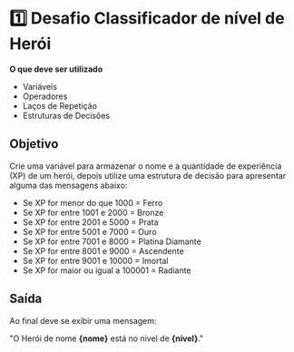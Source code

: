 # 1️⃣ Desafio Classificador de nível de Herói

**O que deve ser utilizado**

- Variáveis
- Operadores
- Laços de Repetição
- Estruturas de Decisões

## Objetivo

Crie uma variável para armazenar o nome e a quantidade de experiência (XP) de um herói, depois utilize uma estrutura de decisão para apresentar alguma das mensagens abaixo:

- Se XP for menor do que 1000 = Ferro
- Se XP for entre 1001 e 2000 = Bronze
- Se XP for entre 2001 e 5000 = Prata
- Se XP for entre 5001 e 7000 = Ouro
- Se XP for entre 7001 e 8000 = Platina Diamante
- Se XP for entre 8001 e 9000 = Ascendente
- Se XP for entre 9001 e 10000 = Imortal
- Se XP for maior ou igual a 100001 = Radiante

## Saída

Ao final deve se exibir uma mensagem:

"O Herói de nome **{nome}** está no nivel de **{nivel}**."
